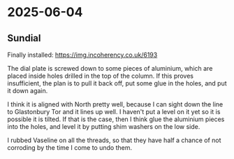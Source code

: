 # 2025-06-04

## Sundial

Finally installed: https://img.incoherency.co.uk/6193

The dial plate is screwed down to some pieces of aluminium, which are placed inside holes drilled in the
top of the column. If this proves insufficient, the plan is to pull it back off, put some glue in the holes,
and put it down again.

I think it is aligned with North pretty well, because I can sight down the line to Glastonbury Tor and it lines up well.
I haven't put a level on it yet so it is possible it is tilted. If that is the case, then I think glue the
aluminium pieces into the holes, and level it by putting shim washers on the low side.

I rubbed Vaseline on all the threads, so that they have half a chance of not corroding by the time I come to undo them.
